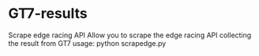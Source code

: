 # GT7-results
Scrape edge racing API 
Allow you to scrape the edge racing API collecting the result from GT7 
usage: python scrapedge.py <PLAYERID> <outputfilename>
